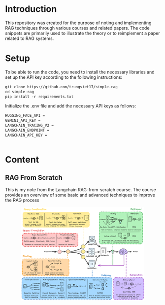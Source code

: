 # Introduction 
This repository was created for the purpose of noting and implementing RAG techniques through various courses and related papers. The code snippets are primarily used to illustrate the theory or to reimplement a paper related to RAG systems.


# Setup 

To be able to run the code, you need to install the necessary libraries and set up the API key according to the following instructions: 


```
git clone https://github.com/trungviet17/simple-rag
cd simple-rag
pip install -r requirements.txt

```

Initialize the .env file and add the necessary API keys as follows:

```
HUGGING_FACE_API = 
GEMINI_API_KEY = 
LANGCHAIN_TRACING_V2 = 
LANGCHAIN_ENDPOINT = 
LANGCHAIN_API_KEY = 


```

# Content 

## RAG From Scratch 
This is my note from the Langchain RAG-from-scratch course. The course provides an overview of some basic and advanced techniques to improve the RAG process


<p align="center">
    <img src="doc/image/overview-rag.png" alt="basic-pipeline" width="400"/>
</p>

